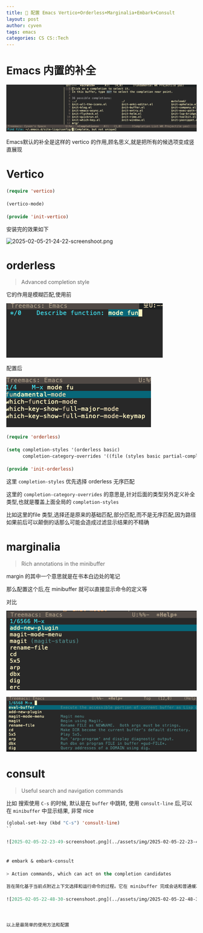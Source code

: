 ```yaml
---
title: 🌳 配置 Emacs Vertico+Orderless+Marginalia+Embark+Consult
layout: post
author: cyven
tags: emacs
categories: CS CS::Tech
---
```




# Emacs 内置的补全


![2025-02-05-17-05-50-screenshoot.png](../assets/img/2025-02-05-17-05-50-screenshoot.png)

Emacs默认的补全是这样的 vertico 的作用,顾名思义,就是把所有的候选项变成竖直展现

# Vertico

```lisp
(require 'vertico)

(vertico-mode)

(provide 'init-vertico)
```

安装完的效果如下

![2025-02-05-21-24-22-screenshoot.png](../assets/img/2025-02-05-21-24-22-screenshoot.png)


# orderless

> Advanced completion style

它的作用是模糊匹配,使用前

![2025-02-05-21-26-06-screenshoot.png](../assets/img/2025-02-05-21-26-06-screenshoot.png)

配置后

![2025-02-05-21-33-53-screenshoot.png](../assets/img/2025-02-05-21-33-53-screenshoot.png)


```lisp
(require 'orderless)

(setq completion-styles '(orderless basic)
      completion-category-overrides '((file (styles basic partial-completion))))

(provide 'init-orderless)

```
这里 `completion-styles` 优先选择 orderless 无序匹配

这里的 `completion-category-overrides` 的意思是,针对后面的类型另外定义补全类型,也就是覆盖上面全局的 `completion-styles`

比如这里的file 类型,选择还是原来的基础匹配,部分匹配,而不是无序匹配,因为路径如果前后可以颠倒的话那么可能会造成过滤显示结果的不精确


# marginalia

> Rich annotations in the minibuffer

margin 的其中一个意思就是在书本白边处的笔记

那么配置这个后,在 minibuffer 就可以直接显示命令的定义等

对比


![2025-02-05-21-39-21-screenshoot.png](../assets/img/2025-02-05-21-39-21-screenshoot.png)

![2025-02-05-21-43-27-screenshoot.png](../assets/img/2025-02-05-21-43-27-screenshoot.png)

# consult

> Useful search and navigation commands

比如 搜索使用 `C-s` 的时候, 默认是在 `buffer` 中跳转, 使用 `consult-line` 后,可以在 `minibuffer` 中显示结果, 非常 nice

```lisp
(global-set-key (kbd "C-s") 'consult-line)
``

![2025-02-05-22-23-49-screenshoot.png](../assets/img/2025-02-05-22-23-49-screenshoot.png)


# embark & embark-consult

> Action commands, which can act on the completion candidates

旨在简化基于当前点附近上下文选择和运行命令的过程。它在 minibuffer 完成会话和普通缓冲区中均适用，通过绑定 embark-act 命令到某个键，可依据目标类型提供相关动作。Embark 预配置了针对多种常见目标类型（如文件、缓冲区等）的超百种动作，且易于扩展。它还支持将 minibuffer 候选项收集到类似 occur 的缓冲区或导出到特定主模式缓冲区，如 dired、ibuffer 等。此外，Embark 提供了丰富的配置选项，包括自定义目标识别、动作分类及动作绑定等。

![2025-02-05-22-48-30-screenshoot.png](../assets/img/2025-02-05-22-48-30-screenshoot.png)



以上是最简单的使用方法和配置

